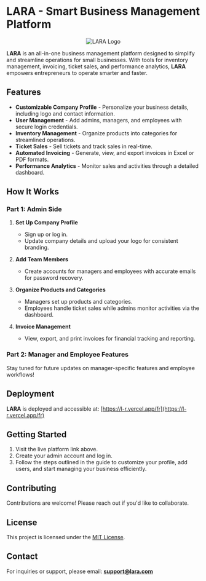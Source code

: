 # LARA - Smart Business Management Platform

<p align="center">
  <img src="https://i.pinimg.com/736x/24/d1/04/24d104372adf2028d07c47a5b1d38fe4.jpg" alt="LARA Logo">
</p>

**LARA** is an all-in-one business management platform designed to simplify and streamline operations for small businesses. With tools for inventory management, invoicing, ticket sales, and performance analytics, **LARA** empowers entrepreneurs to operate smarter and faster.

## Features
- **Customizable Company Profile** - Personalize your business details, including logo and contact information.
- **User Management** - Add admins, managers, and employees with secure login credentials.
- **Inventory Management** - Organize products into categories for streamlined operations.
- **Ticket Sales** - Sell tickets and track sales in real-time.
- **Automated Invoicing** - Generate, view, and export invoices in Excel or PDF formats.
- **Performance Analytics** - Monitor sales and activities through a detailed dashboard.

## How It Works

### Part 1: Admin Side
1. **Set Up Company Profile**
   - Sign up or log in.
   - Update company details and upload your logo for consistent branding.

2. **Add Team Members**
   - Create accounts for managers and employees with accurate emails for password recovery.

3. **Organize Products and Categories**
   - Managers set up products and categories.
   - Employees handle ticket sales while admins monitor activities via the dashboard.

4. **Invoice Management**
   - View, export, and print invoices for financial tracking and reporting.

### Part 2: Manager and Employee Features
Stay tuned for future updates on manager-specific features and employee workflows!

## Deployment
**LARA** is deployed and accessible at: [https://l-r.vercel.app/fr](https://l-r.vercel.app/fr)

## Getting Started
1. Visit the live platform link above.
2. Create your admin account and log in.
3. Follow the steps outlined in the guide to customize your profile, add users, and start managing your business efficiently.

## Contributing
Contributions are welcome! Please reach out if you'd like to collaborate.

## License
This project is licensed under the [MIT License](LICENSE).

## Contact
For inquiries or support, please email: **support@lara.com**
